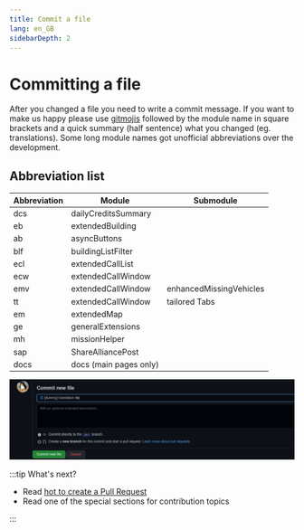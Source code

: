 ```yaml
---
title: Commit a file
lang: en_GB
sidebarDepth: 2
---
```


# Committing a file
After you changed a file you need to write a commit message. If you want to make us happy please use [gitmojis](https://gitmoji.dev) followed by the module name in square brackets and a quick summary (half sentence) what you changed (eg. translations). Some long module names got unofficial abbreviations over the development.

## Abbreviation list
| Abbreviation | Module                 | Submodule               |
|--------------|------------------------|-------------------------|
| dcs          | dailyCreditsSummary    ||
| eb           | extendedBuilding       ||
| ab           | asyncButtons           ||
| blf          | buildingListFilter     ||
| ecl          | extendedCallList       ||
| ecw          | extendedCallWindow     ||
| emv          | extendedCallWindow     | enhancedMissingVehicles |
| tt           | extendedCallWindow     | tailored Tabs           |
| em           | extendedMap            ||
| ge           | generalExtensions      ||
| mh           | missionHelper          ||
| sap          | ShareAlliancePost      ||
| docs         | docs (main pages only) ||

![](../images/contributing/committing/GH_commit_msg.png)

:::tip What's next?
* Read [hot to create a Pull Request](./prs.md)
* Read one of the special sections for contribution topics

:::
